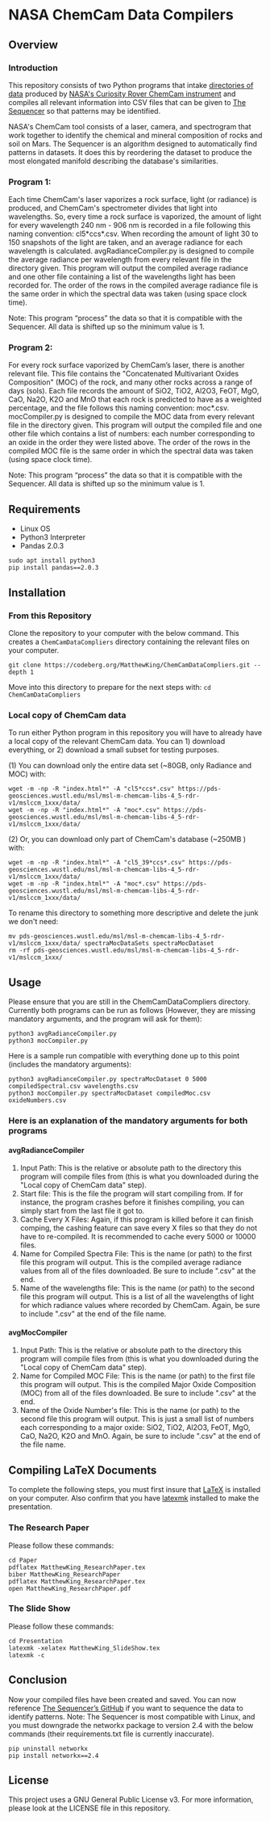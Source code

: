 ﻿# NASA ChemCam Data Compilers
## Overview

### Introduction
This repository consists of two Python programs that intake [directories of data](https://pds-geosciences.wustl.edu/msl/msl-m-chemcam-libs-4_5-rdr-v1/mslccm_1xxx/data/) produced by [NASA's Curiosity Rover ChemCam instrument](https://mars.nasa.gov/msl/spacecraft/instruments/chemcam/) and compiles all relevant information into CSV files that can be given to [The Sequencer](http://sequencer.org/documentation) so that patterns may be identified.

NASA's ChemCam tool consists of a laser, camera, and spectrogram that  work together to identify the chemical and mineral composition of rocks and soil on Mars. The Sequencer is an algorithm designed to automatically find patterns in datasets. It does this by reordering the dataset to produce the most elongated manifold describing the database's similarities.

### Program 1:
Each time ChemCam's laser vaporizes a rock surface, light (or radiance) is produced, and ChemCam's spectrometer divides that light into wavelengths. So, every time a rock surface is vaporized, the amount of light for every wavelength 240 nm - 906 nm is recorded in a file following this naming convention: cl5\*ccs\*.csv. When recording the amount of light 30 to 150 snapshots of the light are taken, and an average radiance for each wavelength is calculated. avgRadianceCompiler.py is designed to compile the average radiance per wavelength from every relevant file in the directory given. This program will output the compiled average radiance and one other file containing a list of the wavelengths light has been recorded for. The order of the rows in the compiled average radiance file is the same order in which the spectral data was taken (using space clock time). 

Note: This program “process” the data so that it is compatible with the Sequencer. All data is shifted up so the minimum value is 1.

### Program 2:
For every rock surface vaporized by ChemCam’s laser, there is another relevant file. This file contains the "Concatenated Multivariant Oxides Composition" (MOC) of the rock, and many other rocks across a range of days (sols). Each file records the amount of SiO2, TiO2, Al2O3, FeOT, MgO, CaO, Na2O, K2O and MnO that each rock is predicted to have as a weighted percentage, and the file follows this naming convention: moc\*.csv. mocCompiler.py is designed to compile the MOC data from every relevant file in the directory given. This program will output the compiled file and one other file which contains a list of numbers: each number corresponding to an oxide in the order they were listed above. The order of the rows in the compiled MOC file is the same order in which the spectral data was taken (using space clock time). 

Note: This program “process” the data so that it is compatible with the Sequencer. All data is shifted up so the minimum value is 1.

## Requirements
* Linux OS
* Python3 Interpreter
* Pandas 2.0.3
```
sudo apt install python3
pip install pandas==2.0.3
```

## Installation

### From this Repository
Clone the repository to your computer with the below command. This creates a `ChemCamDataCompliers` directory containing the relevant files on your computer. 
```
git clone https://codeberg.org/MatthewKing/ChemCamDataCompliers.git --depth 1
```
Move into this directory to prepare for the next steps with:
```cd ChemCamDataCompliers```

### Local copy of ChemCam data
To run either Python program in this repository you will have to already have a local copy of the relevant ChemCam data. You can 1) download everything, or 2) download a small subset for testing purposes. 

(1) You can download only the entire data set (~80GB, only Radiance and MOC) with:
```
wget -m -np -R "index.html*" -A "cl5*ccs*.csv" https://pds-geosciences.wustl.edu/msl/msl-m-chemcam-libs-4_5-rdr-v1/mslccm_1xxx/data/
wget -m -np -R "index.html*" -A "moc*.csv" https://pds-geosciences.wustl.edu/msl/msl-m-chemcam-libs-4_5-rdr-v1/mslccm_1xxx/data/
```
(2) Or, you can download only part of ChemCam's database (~250MB ) with:
```
wget -m -np -R "index.html*" -A "cl5_39*ccs*.csv" https://pds-geosciences.wustl.edu/msl/msl-m-chemcam-libs-4_5-rdr-v1/mslccm_1xxx/data/
wget -m -np -R "index.html*" -A "moc*.csv" https://pds-geosciences.wustl.edu/msl/msl-m-chemcam-libs-4_5-rdr-v1/mslccm_1xxx/data/
```
To rename this directory to something more descriptive and delete the junk we don't need: 
``` 
mv pds-geosciences.wustl.edu/msl/msl-m-chemcam-libs-4_5-rdr-v1/mslccm_1xxx/data/ spectraMocDataSets spectraMocDataset
rm -rf pds-geosciences.wustl.edu/msl/msl-m-chemcam-libs-4_5-rdr-v1/mslccm_1xxx/
```


## Usage
Please ensure that you are still in the ChemCamDataCompliers directory. Currently both programs can be run as follows (However, they are missing mandatory arguments, and the program will ask for them):
```
python3 avgRadianceCompiler.py
python3 mocCompiler.py
```
Here is a sample run compatible with everything done up to this point (includes the mandatory arguments):
```
python3 avgRadianceCompiler.py spectraMocDataset 0 5000 compiledSpectral.csv wavelengths.csv
python3 mocCompiler.py spectraMocDataset compiledMoc.csv oxideNumbers.csv
```
### Here is an explanation of the mandatory arguments for both programs

#### avgRadianceCompiler

1) Input Path: This is the relative or absolute path to the directory this program will compile files from (this is what you downloaded during the "Local copy of ChemCam data" step). 
2) Start file: This is the file the program will start compiling from. If for instance, the program crashes before it finishes compiling, you can simply start from the last file it got to. 
3) Cache Every X Files: Again, if this program is killed before it can finish comping, the cashing feature can save every X files so that they do not have to re-compiled. It is recommended to cache every 5000 or 10000 files. 
4) Name for Compiled Spectra File: This is the name (or path) to the first file this program will output. This is the compiled average radiance values from all of the files downloaded. Be sure to include ".csv" at the end. 
5) Name of the wavelengths file: This is the name (or path) to the second file this program will output. This is a list of all the wavelengths of light for which radiance values where recorded by ChemCam. Again, be sure to include ".csv" at the end of the file name. 

#### avgMocCompiler

1) Input Path: This is the relative or absolute path to the directory this program will compile files from (this is what you downloaded during the "Local copy of ChemCam data" step). 
2) Name for Compiled MOC File: This is the name (or path) to the first file this program will output. This is the compiled Major Oxide Composition (MOC) from all of the files downloaded. Be sure to include ".csv" at the end. 
3) Name of the Oxide Number's file: This is the name (or path) to the second file this program will output. This is just a small list of numbers each corresponding to a major oxide: SiO2, TiO2, Al2O3, FeOT, MgO, CaO, Na2O, K2O and MnO. Again, be sure to include ".csv" at the end of the file name. 

## Compiling LaTeX Documents

To complete the following steps, you must first insure that [LaTeX](https://www.latex-project.org/) is installed on your computer. Also confirm that you have [latexmk](https://mg.readthedocs.io/latexmk.html) installed to make the presentation.

### The Research Paper
Please follow these commands:
```
cd Paper
pdflatex MatthewKing_ResearchPaper.tex
biber MatthewKing_ResearchPaper
pdflatex MatthewKing_ResearchPaper.tex
open MatthewKing_ResearchPaper.pdf
```

### The Slide Show
Please follow these commands:
```
cd Presentation
latexmk -xelatex MatthewKing_SlideShow.tex
latexmk -c
```

## Conclusion
Now your compiled files have been created and saved. You can now reference [The Sequencer’s GitHub](https://github.com/dalya/Sequencer) if you want to sequence the data to identify patterns. Note: The Sequencer is most compatible with Linux, and you must downgrade the networkx package to version 2.4 with the below commands (their requirements.txt file is currently inaccurate).
```
pip uninstall networkx
pip install networkx==2.4
```

## License
This project uses a GNU General Public License v3. For more information, please look at the LICENSE file in this repository.
